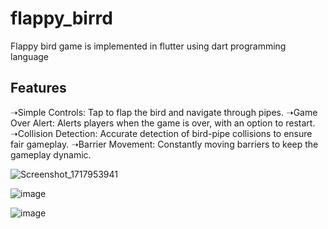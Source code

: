 # flappy_birrd

Flappy bird game is implemented in flutter using dart programming language

## Features

➝Simple Controls: Tap to flap the bird and navigate through pipes.
➝Game Over Alert: Alerts players when the game is over, with an option to restart.
➝Collision Detection: Accurate detection of bird-pipe collisions to ensure fair gameplay.
➝Barrier Movement: Constantly moving barriers to keep the gameplay dynamic.

![Screenshot_1717953941](https://github.com/dakshita-thakkar/flappy_bird/assets/133591416/087060b2-3d5e-43e5-a485-6aa8d4fba8b4)

![image](https://github.com/dakshita-thakkar/flappy_bird/assets/133591416/802ab08c-e15d-4610-822a-5cb645bb4849)

![image](https://github.com/dakshita-thakkar/flappy_bird/assets/133591416/faccea77-8d7e-4765-99e1-cef045d5d850)
